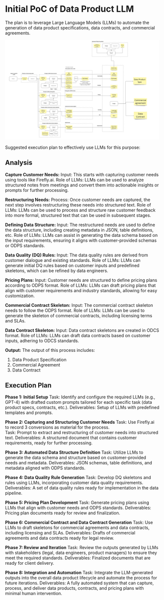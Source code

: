 # Initial PoC of Data Product LLM

The plan is to leverage Large Language Models (LLMs) to automate the generation of data product specifications, data contracts, and commercial agreements. 

![Sketch of the plan](./PoC-planv1.jpg)

Suggested execution plan to effectively use LLMs for this purpose:

## Analysis

**Capture Customer Needs:**
Input: This starts with capturing customer needs using tools like Firefly.ai.
Role of LLMs: LLMs can be used to analyze structured notes from meetings and convert them into actionable insights or prompts for further processing.

**Restructuring Needs:**
Process: Once customer needs are captured, the next step involves restructuring these needs into structured text.
Role of LLMs: LLMs can be used to process and structure raw customer feedback into more formal, structured text that can be used in subsequent stages.

**Defining Data Structure:**
Input: The restructured needs are used to define the data structure, including creating metadata in JSON, table definitions, etc.
Role of LLMs: LLMs can assist in generating the data schema based on the input requirements, ensuring it aligns with customer-provided schemas or ODPS standards.

**Data Quality (DQ) Rules:**
Input: The data quality rules are derived from customer dialogue and existing standards.
Role of LLMs: LLMs can generate initial DQ rules based on customer inputs and predefined skeletons, which can be refined by data engineers.

**Pricing Plans:**
Input: Customer needs are structured to define pricing plans according to ODPS format.
Role of LLMs: LLMs can draft pricing plans that align with customer requirements and industry standards, allowing for easy customization.

**Commercial Contract Skeleton:**
Input: The commercial contract skeleton needs to follow the ODPS format.
Role of LLMs: LLMs can be used to generate the skeleton of commercial contracts, including licensing terms and SLAs.

**Data Contract Skeleton:**
Input: Data contract skeletons are created in ODCS format.
Role of LLMs: LLMs can draft data contracts based on customer inputs, adhering to ODCS standards.

**Output:**
The output of this process includes:
1. Data Product Specification
2. Commercial Agreement
3. Data Contract

## Execution Plan

**Phase 1: Initial Setup**
Task: Identify and configure the required LLMs (e.g., GPT-4) with drafted custom prompts tailored for each specific task (data product specs, contracts, etc.).
Deliverables: Setup of LLMs with predefined templates and prompts.

**Phase 2: Capturing and Structuring Customer Needs**
Task: Use Firefly.ai to record 3 conversions as material for the process.  
Task: Prompt to extract and restructuring of customer needs into structured text.
Deliverables: A structured document that contains customer requirements, ready for further processing.

**Phase 3: Automated Data Structure Definition**
Task: Utilize LLMs to generate the data schema and structure based on customer-provided needs and metadata.
Deliverables: JSON schemas, table definitions, and metadata aligned with ODPS standards.

**Phase 4: Data Quality Rule Generation**
Task: Develop DQ skeletons and rules using LLMs, incorporating customer data quality requirements.
Deliverables: A set of data quality rules ready for implementation in the data pipeline.

**Phase 5: Pricing Plan Development**
Task: Generate pricing plans using LLMs that align with customer needs and ODPS standards.
Deliverables: Pricing plan documents ready for review and finalization.

**Phase 6: Commercial Contract and Data Contract Generation**
Task: Use LLMs to draft skeletons for commercial agreements and data contracts, including licensing and SLAs.
Deliverables: Drafts of commercial agreements and data contracts ready for legal review.

**Phase 7: Review and Iteration**
Task: Review the outputs generated by LLMs with stakeholders (legal, data engineers, product managers) to ensure they meet the required standards.
Deliverables: Finalized documents that are ready for client delivery.

**Phase 8: Integration and Automation**
Task: Integrate the LLM-generated outputs into the overall data product lifecycle and automate the process for future iterations.
Deliverables: A fully automated system that can capture, process, and deliver data products, contracts, and pricing plans with minimal human intervention.